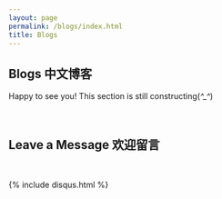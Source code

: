 ```yaml
---
layout: page
permalink: /blogs/index.html
title: Blogs
---
```


## Blogs 中文博客

Happy to see you! This section is still constructing(*^_^*)

<br>

## Leave a Message 欢迎留言

<br>

{% include disqus.html %} 

<br>
